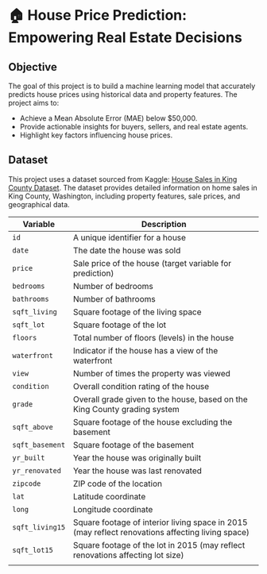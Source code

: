 # 🏠 House Price Prediction: Empowering Real Estate Decisions

## Objective
The goal of this project is to build a machine learning model that accurately predicts house prices using historical data and property features. The project aims to:
- Achieve a Mean Absolute Error (MAE) below $50,000.
- Provide actionable insights for buyers, sellers, and real estate agents.
- Highlight key factors influencing house prices.

## Dataset
This project uses a dataset sourced from Kaggle: [House Sales in King County Dataset](https://www.kaggle.com/datasets/harlfoxem/housesalesprediction). The dataset provides detailed information on home sales in King County, Washington, including property features, sale prices, and geographical data.

| **Variable**    | **Description**                                                                                  |
| --------------- | ------------------------------------------------------------------------------------------------ |
| `id`            | A unique identifier for a house                                                                  |
| `date`          | The date the house was sold                                                                      |
| `price`         | Sale price of the house (target variable for prediction)                                         |
| `bedrooms`      | Number of bedrooms                                                                               |
| `bathrooms`     | Number of bathrooms                                                                              |
| `sqft_living`   | Square footage of the living space                                                               |
| `sqft_lot`      | Square footage of the lot                                                                        |
| `floors`        | Total number of floors (levels) in the house                                                     |
| `waterfront`    | Indicator if the house has a view of the waterfront                                              |
| `view`          | Number of times the property was viewed                                                          |
| `condition`     | Overall condition rating of the house                                                            |
| `grade`         | Overall grade given to the house, based on the King County grading system                        |
| `sqft_above`    | Square footage of the house excluding the basement                                               |
| `sqft_basement` | Square footage of the basement                                                                   |
| `yr_built`      | Year the house was originally built                                                              |
| `yr_renovated`  | Year the house was last renovated                                                                |
| `zipcode`       | ZIP code of the location                                                                         |
| `lat`           | Latitude coordinate                                                                              |
| `long`          | Longitude coordinate                                                                             |
| `sqft_living15` | Square footage of interior living space in 2015 (may reflect renovations affecting living space) |
| `sqft_lot15`    | Square footage of the lot in 2015 (may reflect renovations affecting lot size)                   |
                                                               |











